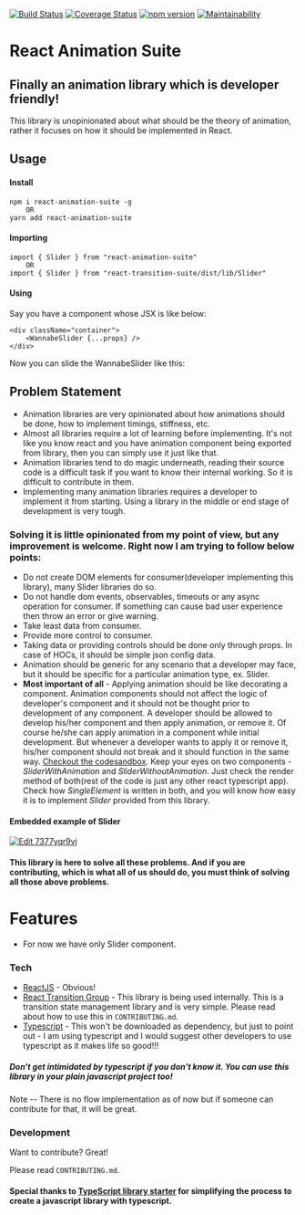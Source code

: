 [![Build Status](https://travis-ci.org/devin6391/react-animation-suite.svg?branch=master)](https://travis-ci.org/devin6391/react-animation-suite) [![Coverage Status](https://coveralls.io/repos/github/devin6391/react-animation-suite/badge.svg)](https://coveralls.io/github/devin6391/react-animation-suite) [![npm version](https://badge.fury.io/js/react-animation-suite.svg)](https://badge.fury.io/js/react-animation-suite) [![Maintainability](https://api.codeclimate.com/v1/badges/0e5410157a52f7adebf0/maintainability)](https://codeclimate.com/github/devin6391/react-animation-suite/maintainability)

# React Animation Suite

## Finally an animation library which is developer friendly!

This library is unopinionated about what should be the theory of animation, rather it focuses on how it should be implemented in React.

## Usage

#### Install

    npm i react-animation-suite -g
        OR
    yarn add react-animation-suite

#### Importing

    import { Slider } from "react-animation-suite"
        OR
    import { Slider } from "react-transition-suite/dist/lib/Slider"

#### Using

Say you have a component whose JSX is like below:

    <div className="container">
        <WannabeSlider {...props} />
    </div>

Now you can slide the WannabeSlider like this:

 <div className="container">
<Slider {...sliderProps}>
<WannabeSlider {...props} />
</Slider>
</div>

## Problem Statement

- Animation libraries are very opinionated about how animations should be done, how to implement timings, stiffness, etc.
- Almost all libraries require a lot of learning before implementing. It's not like you know react and you have animation component being exported from library, then you can simply use it just like that.
- Animation libraries tend to do magic underneath, reading their source code is a difficult task if you want to know their internal working. So it is difficult to contribute in them.
- Implementing many animation libraries requires a developer to implement it from starting. Using a library in the middle or end stage of development is very tough.

### Solving it is little opinionated from my point of view, but any improvement is welcome. Right now I am trying to follow below points:

- Do not create DOM elements for consumer(developer implementing this library), many Slider libraries do so.
- Do not handle dom events, observables, timeouts or any async operation for consumer. If something can cause bad user experience then throw an error or give warning.
- Take least data from consumer.
- Provide more control to consumer.
- Taking data or providing controls should be done only through props. In case of HOCs, it should be simple json config data.
- Animation should be generic for any scenario that a developer may face, but it should be specific for a particular animation type, ex. Slider.
- **Most important of all** - Applying animation should be like decorating a component. Animation components should not affect the logic of developer's component and it should not be thought prior to development of any component. A developer should be allowed to develop his/her component and then apply animation, or remove it. Of course he/she can apply animation in a component while initial development. But whenever a developer wants to apply it or remove it, his/her component should not break and it should function in the same way. [Checkout the codesandbox](https://codesandbox.io/embed/7377yqr9vj). Keep your eyes on two components - _SliderWithAnimation_ and _SliderWithoutAnimation_. Just check the render method of both(rest of the code is just any other react typescript app). Check how _SingleElement_ is written in both, and you will know how easy it is to implement _Slider_ provided from this library.

#### Embedded example of Slider

[![Edit 7377yqr9vj](https://codesandbox.io/static/img/play-codesandbox.svg)](https://codesandbox.io/s/7377yqr9vj)

#### This library is here to solve all these problems. And if you are contributing, which is what all of us should do, you must think of solving all those above problems.

# Features

- For now we have only Slider component.

### Tech

- [ReactJS] - Obvious!
- [React Transition Group] - This library is being used internally. This is a transition state management library and is very simple. Please read about how to use this in `CONTRIBUTING.md`.
- [Typescript] - This won't be downloaded as dependency, but just to point out - I am using typescript and I would suggest other developers to use typescript as it makes life so good!!!

##### Don't get intimidated by typescript if you don't know it. You can use this library in your **plain javascript** project too!

Note -- There is no flow implementation as of now but if someone can contribute for that, it will be great.

### Development

Want to contribute? Great!

Please read `CONTRIBUTING.md`.

#### Special thanks to [TypeScript library starter](https://github.com/alexjoverm/typescript-library-starter) for simplifying the process to create a javascript library with typescript.

[reactjs]: https://reactjs.org/
[react transition group]: https://reactcommunity.org/react-transition-group/
[typescript]: https://www.typescriptlang.org/

